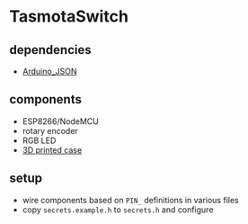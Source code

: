 # TasmotaSwitch

## dependencies

- [Arduino_JSON](http://github.com/arduino-libraries/Arduino_JSON)

## components

- ESP8266/NodeMCU
- rotary encoder
- RGB LED
- [3D printed case](https://cad.onshape.com/documents/7cbaace0a040666dad413b37/w/01200c6b2863a41434329ea4/e/d9c8beaf419c8673cde70919)

## setup

- wire components based on `PIN_` definitions in various files
- copy `secrets.example.h` to `secrets.h` and configure
